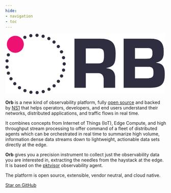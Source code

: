 ```yaml
---
hide:
- navigation
- toc
---
```

<script async defer src="https://buttons.github.io/buttons.js"></script>
<img src="img/ORB-logo-black@3x.png" alt="Orb" width="500"/>

**Orb** is a new kind of observability platform, fully [open source](http://orb.community) and backed by [NS1](https://ns1.com) that helps operators, developers, and end users understand their networks, distributed applications, and traffic flows in real time.

It combines concepts from Internet of Things (IoT), Edge Compute, and high throughput stream processing to offer command of a fleet of distributed agents which can be orchestrated in real time to summarize high volume, information dense data streams down to lightweight, actionable data sets directly at the edge.

**Orb** gives you a precision instrument to collect just the observability data you are interested in, extracting the needles from the haystack at the edge. It is based on
the [pktvisor](https://github.com/ns1/pktvisor) observability agent.

The platform is open source, extensible, vendor neutral, and cloud native.

<a class="github-button" href="https://github.com/ns1labs/orb" data-size="large" aria-label="Star ns1labs/orb on GitHub">Star on GitHub</a>
